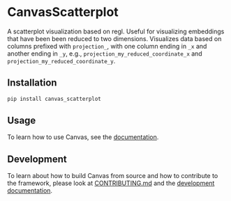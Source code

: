 # CanvasScatterplot

A scatterplot visualization based on regl.
Useful for visualizing embeddings that have been been reduced to two dimensions.
Visualizes data based on columns prefixed with `projection_`, with one column ending in `_x` and another ending in `_y`, e.g., `projection_my_reduced_coordinate_x` and `projection_my_reduced_coordinate_y`.

## Installation

```bash
pip install canvas_scatterplot
```

## Usage

To learn how to use Canvas, see the [documentation](https://betterwithdata.github.io/ml-canvas/).

## Development

To learn about how to build Canvas from source and how to contribute to the framework, please look at [CONTRIBUTING.md](../CONTRIBUTING.md) and the [development documentation](https://betterwithdata.github.io/ml-canvas/contributing.html).
